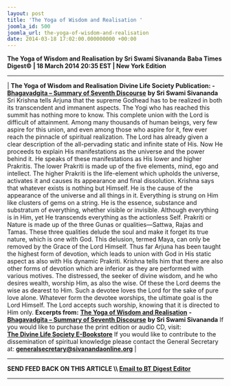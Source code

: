 ```yaml
---
layout: post
title: 'The Yoga of Wisdom and Realisation '
joomla_id: 500
joomla_url: the-yoga-of-wisdom-and-realisation
date: 2014-03-18 17:02:00.000000000 +00:00
---
```

 **The Yoga of Wisdom and Realisation by Sri Swami Sivananda**
**Baba Times Digest© | 18 March 2014 20:35 EST | New York Edition**
* * *
| 
**The Yoga of Wisdom and Realisation**
**Divine Life Society Publication: -** [**Bhagavadgita – Summary of Seventh Discourse**](http://www.dlshq.org/download/bgita.htm#_VPID_16) **by Sri Swami Sivananda**
Sri Krishna tells Arjuna that the supreme Godhead has to be realized in both its transcendent and immanent aspects. The Yogi who has reached this summit has nothing more to know.
This complete union with the Lord is difficult of attainment. Among many thousands of human beings, very few aspire for this union, and even among those who aspire for it, few ever reach the pinnacle of spiritual realization.
The Lord has already given a clear description of the all-pervading static and infinite state of His. Now He proceeds to explain His manifestations as the universe and the power behind it. He speaks of these manifestations as His lower and higher Prakritis. The lower Prakriti is made up of the five elements, mind, ego and intellect. The higher Prakriti is the life-element which upholds the universe, activates it and causes its appearance and final dissolution.
Krishna says that whatever exists is nothing but Himself. He is the cause of the appearance of the universe and all things in it. Everything is strung on Him like clusters of gems on a string. He is the essence, substance and substratum of everything, whether visible or invisible. Although everything is in Him, yet He transcends everything as the actionless Self. Prakriti or Nature is made up of the three Gunas or qualities—Sattwa, Rajas and Tamas. These three qualities delude the soul and make it forget its true nature, which is one with God. This delusion, termed Maya, can only be removed by the Grace of the Lord Himself.
Thus far Arjuna has been taught the highest form of devotion, which leads to union with God in His static aspect as also with His dynamic Prakriti. Krishna tells him that there are also other forms of devotion which are inferior as they are performed with various motives. The distressed, the seeker of divine wisdom, and he who desires wealth, worship Him, as also the wise. Of these the Lord deems the wise as dearest to Him. Such a devotee loves the Lord for the sake of pure love alone. Whatever form the devotee worships, the ultimate goal is the Lord Himself. The Lord accepts such worship, knowing that it is directed to Him only.
**Excerpts from:**
[**The Yoga of Wisdom and Realisation**](http://www.dlshq.org/download/bgita.htm#_VPID_16) **-** [**Bhagavadgita – Summary of Seventh Discourse**](http://www.dlshq.org/download/bgita.htm#_VPID_12) **by Sri Swami Sivananda**
If you would like to purchase the print edition or audio CD, visit:   
 [**The Divine Life Society E-Bookstore**](http://www.dlshq.org/cgi-bin/store/commerce.cgi?category=krishnananda&cart_id=1394930528.401)
If you would like to contribute to the dissemination of spiritual knowledge please contact the General Secretary at:
**[generalsecretary@sivanandaonline.org](mailto:generalsecretary@sivanandaonline.org)**
 |
* * *
**SEND FEED BACK ON THIS ARTICLE \\\ [Email to BT Digest Editor](mailto:thebabatimes@gmail.com)**
* * *
